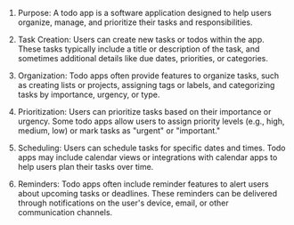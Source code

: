 1. Purpose: A todo app is a software application designed to help users organize, manage, and prioritize their tasks and responsibilities.

2. Task Creation: Users can create new tasks or todos within the app. These tasks typically include a title or description of the task, and sometimes additional details like due dates, priorities, or categories.

3. Organization: Todo apps often provide features to organize tasks, such as creating lists or projects, assigning tags or labels, and categorizing tasks by importance, urgency, or type.

4. Prioritization: Users can prioritize tasks based on their importance or urgency. Some todo apps allow users to assign priority levels (e.g., high, medium, low) or mark tasks as "urgent" or "important."

5. Scheduling: Users can schedule tasks for specific dates and times. Todo apps may include calendar views or integrations with calendar apps to help users plan their tasks over time.

6. Reminders: Todo apps often include reminder features to alert users about upcoming tasks or deadlines. These reminders can be delivered through notifications on the user's device, email, or other communication channels.    


